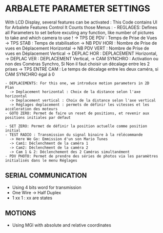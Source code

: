 # ARBALETE PARAMETER SETTINGS
With LCD Display, several features can be activated : 
This Code contains UI for Arbalete Features Control
It Counts those Menus :
    - REGLAGES: Defines all Parameters to set before excuting any function, like number of pictures to take and which camera to use !
      -> TPS DE PDV : Temps de Prise de Vues
      -> TPS STAB : Temps de stabilisation
      -> NB PDV HORI : Nombre de Prise de vues en Déplacement Horizontal
      -> NB PDV VERT : Nombre de Prise de vues en Déplacement Vertical
      -> DEPLAC HOR : DEPLACEMENT Horizontal, 
      -> DEPLAC VER : DEPLACEMENT Vertical,
      -> CAM SYNCHRO : Activation ou non des Coméras Synchro, Si Non il faut choisir un décalage entre les 2 prises
      -> TPS ENTRE CAM : Le temps de décalage entre les deux caméra, si CAM SYNCHRO égal à 0 
      
    - DEPLACEMENTS: For this one, we introduce motion parameters in 2D Plan
      -> Deplacement horizontal : Choix de la distance selon l'axe horizontal
      -> Deplacement vertical : Choix de la distance selon l'axe vertical
      -> Réglages deplacement : permets de définir les vitesses et les accéleration des moteurs
    - GOTO ZERO: Permet de faire un reset de positions, et revenir aux positions initiales par défaut
    
    - SET ZERO: Permet de définir la position actuelle comme position initial
    - TEST RADIO : Transmission du signal binaire à la rélécommande
      -> Here We Go: Emmission d'un son Mario Tunes
      -> Cam1: Déclenchment de la caméra 1 
      -> Cam2: Déclenchment de la caméra 2
      -> Cam 1 & 2: Déclenchement des 2 Caméras simultanément
    - PDV PHOTO: Permet de prendre des séries de photos via les paramètres initialisés dans le menu Réglages

## SERIAL COMMUNICATION 
- Using 4 bits word for transmission 
- One Wire -> Half Duplex
- 1 xx 1 : xx are states

## MOTIONS
- Using MGI with absolute and relative coordinates
